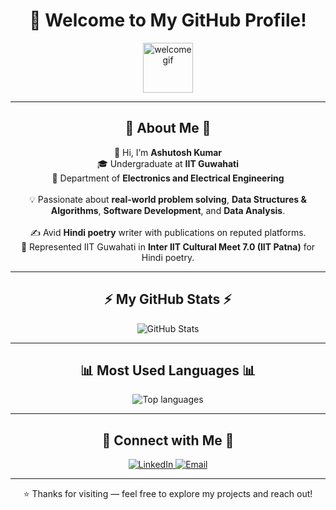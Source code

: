<h1 align="center">👋 Welcome to My GitHub Profile!</h1>

<p align="center">
  <img src="https://media.giphy.com/media/hvRJCLFzcasrR4ia7z/giphy.gif" width="80" alt="welcome gif"/>
</p>

---

<h2 align="center">🌟 About Me 🌟</h2>

<p align="center">
  👋 Hi, I’m <b>Ashutosh Kumar</b><br>
  🎓 Undergraduate at <b>IIT Guwahati</b><br>
  🏫 Department of <b>Electronics and Electrical Engineering</b><br><br>
  💡 Passionate about <b>real-world problem solving</b>, <b>Data Structures & Algorithms</b>, 
  <b>Software Development</b>, and <b>Data Analysis</b>.<br><br>
  ✍️ Avid <b>Hindi poetry</b> writer with publications on reputed platforms.<br>
  🎤 Represented IIT Guwahati in <b>Inter IIT Cultural Meet 7.0 (IIT Patna)</b> for Hindi poetry.
</p>

---

<h2 align="center">⚡ My GitHub Stats ⚡</h2>

<p align="center">
  <img src="https://github-readme-stats.vercel.app/api?username=iitian-ashutosh&show_icons=true&theme=radical" alt="GitHub Stats"/>
</p>

---

<h2 align="center">📊 Most Used Languages 📊</h2>

<p align="center">
  <img src="https://github-readme-stats.vercel.app/api/top-langs/?username=iitian-ashutosh&layout=compact&theme=tokyonight" alt="Top languages" />
</p>

---

<h2 align="center">🤝 Connect with Me 🤝</h2>

<p align="center">
  <a href="https://www.linkedin.com/in/ashutosh-kumar" target="_blank">
    <img src="https://img.shields.io/badge/LinkedIn-blue?style=for-the-badge&logo=linkedin" alt="LinkedIn"/>
  </a>
  <a href="mailto:iitiannashutosh@gmail.com">
    <img src="https://img.shields.io/badge/Email-iitiannashutosh@gmail.com?style=for-the-badge&logo=gmail" alt="Email"/>
  </a>
</p>

---

<p align="center">⭐️ Thanks for visiting — feel free to explore my projects and reach out!</p>
